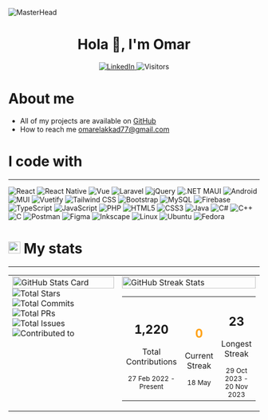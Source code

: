 ![MasterHead](https://user-images.githubusercontent.com/74038190/225813708-98b745f2-7d22-48cf-9150-083f1b00d6c9.gif)

<h1 align="center">Hola 👋, I'm Omar</h1>
<p align="center">
  <a href="https://www.linkedin.com/in/omarelakkad77" target="_blank">
    <img src="https://img.shields.io/badge/LINKEDIN-grey?style=for-the-badge" alt="LinkedIn" />
  </a>
  <img src="https://visitcount.itsvg.in/api?id=Omarelakkad1&label=VISITORS&color=blue&style=for-the-badge" alt="Visitors" />
</p>

<h1>About me</h1>
<ul>
  <li>All of my projects are available on <a href="https://github.com/Omarelakkad1">GitHub</a></li>
  <li>How to reach me <a href="mailto:omarelakkad77@gmail.com">omarelakkad77@gmail.com</a></li>
</ul>

<!-- i code with Section  -->
<h1>I code with</h1>
<hr>

<div align="left">
  <!-- Row 1 -->
  <img src="https://img.shields.io/badge/React-61DAFB?style=for-the-badge&logo=react&logoColor=black" alt="React" />
  <img src="https://img.shields.io/badge/React_Native-61DAFB?style=for-the-badge&logo=react&logoColor=black" alt="React Native" />
  <img src="https://img.shields.io/badge/Vue-4FC08D?style=for-the-badge&logo=vue.js&logoColor=white" alt="Vue" />
  <img src="https://img.shields.io/badge/Laravel-FF2D20?style=for-the-badge&logo=laravel&logoColor=white" alt="Laravel" />
  <img src="https://img.shields.io/badge/jQuery-0769AD?style=for-the-badge&logo=jquery&logoColor=white" alt="jQuery" />
  <img src="https://img.shields.io/badge/.NET_MAUI-512BD4?style=for-the-badge&logo=dotnet&logoColor=white" alt=".NET MAUI" />
  <img src="https://img.shields.io/badge/Android-3DDC84?style=for-the-badge&logo=android&logoColor=white" alt="Android" />
  <img src="https://img.shields.io/badge/MUI-007FFF?style=for-the-badge&logo=mui&logoColor=white" alt="MUI" />
  <img src="https://img.shields.io/badge/Vuetify-1867C0?style=for-the-badge&logo=vuetify&logoColor=white" alt="Vuetify" />

  <!-- Row 2 -->
  <img src="https://img.shields.io/badge/Tailwind_CSS-06B6D4?style=for-the-badge&logo=tailwindcss&logoColor=white" alt="Tailwind CSS" />
  <img src="https://img.shields.io/badge/Bootstrap-7952B3?style=for-the-badge&logo=bootstrap&logoColor=white" alt="Bootstrap" />
  <img src="https://img.shields.io/badge/MySQL-4479A1?style=for-the-badge&logo=mysql&logoColor=white" alt="MySQL" />
  <img src="https://img.shields.io/badge/Firebase-FFCA28?style=for-the-badge&logo=firebase&logoColor=black" alt="Firebase" />
  <img src="https://img.shields.io/badge/TypeScript-3178C6?style=for-the-badge&logo=typescript&logoColor=white" alt="TypeScript" />
  <img src="https://img.shields.io/badge/JavaScript-F7DF1E?style=for-the-badge&logo=javascript&logoColor=black" alt="JavaScript" />
  <img src="https://img.shields.io/badge/PHP-777BB4?style=for-the-badge&logo=php&logoColor=white" alt="PHP" />
  <img src="https://img.shields.io/badge/HTML5-E34F26?style=for-the-badge&logo=html5&logoColor=white" alt="HTML5" />

  <!-- Row 3 -->
  <img src="https://img.shields.io/badge/CSS3-1572B6?style=for-the-badge&logo=css3&logoColor=white" alt="CSS3" />
  <img src="https://img.shields.io/badge/Java-ED8B00?style=for-the-badge&logo=java&logoColor=white" alt="Java" />
  <img src="https://img.shields.io/badge/C%23-239120?style=for-the-badge&logo=csharp&logoColor=white" alt="C#" />
  <img src="https://img.shields.io/badge/C++-00599C?style=for-the-badge&logo=cplusplus&logoColor=white" alt="C++" />
  <img src="https://img.shields.io/badge/C-A8B9CC?style=for-the-badge&logo=c&logoColor=black" alt="C" />
  <img src="https://img.shields.io/badge/Postman-FF6C37?style=for-the-badge&logo=postman&logoColor=white" alt="Postman" />
  <img src="https://img.shields.io/badge/Figma-F24E1E?style=for-the-badge&logo=figma&logoColor=white" alt="Figma" />
  <img src="https://img.shields.io/badge/Inkscape-000000?style=for-the-badge&logo=inkscape&logoColor=white" alt="Inkscape" />
  <img src="https://img.shields.io/badge/Linux-FCC624?style=for-the-badge&logo=linux&logoColor=black" alt="Linux" />
  <img src="https://img.shields.io/badge/Ubuntu-E95420?style=for-the-badge&logo=ubuntu&logoColor=white" alt="Ubuntu" />

  <!-- Row 4 -->
  <img src="https://img.shields.io/badge/Fedora-294172?style=for-the-badge&logo=fedora&logoColor=white" alt="Fedora" />
</div>

<!-- GitHub Stats Section -->
<h1><img src="https://img.icons8.com/ios-filled/24/FFFFFF/link--v1.png" width="24px" alt="Link Icon"/> My stats</h1>
<hr>

<div align="center">
  <table>
    <tr>
      <td valign="top" width="50%">
        <img src="https://github-readme-stats.vercel.app/api?username=Omarelakkad1&show_icons=true&hide_border=true&count_private=true&bg_color=e3e7ef&title_color=000000&text_color=000000&icon_color=3a95ff" width="100%" alt="GitHub Stats Card">
        <img src="https://img.shields.io/badge/⭐_Total_Stars_Earned-106-blue?style=for-the-badge&labelColor=e3e7ef&color=3a95ff" alt="Total Stars" />
        <br>
        <img src="https://img.shields.io/badge/🔄_Total_Commits-800-blue?style=for-the-badge&labelColor=e3e7ef&color=3a95ff" alt="Total Commits" />
        <br>
        <img src="https://img.shields.io/badge/🔀_Total_PRs-35-blue?style=for-the-badge&labelColor=e3e7ef&color=3a95ff" alt="Total PRs" />
        <br>
        <img src="https://img.shields.io/badge/ℹ️_Total_Issues-10-blue?style=for-the-badge&labelColor=e3e7ef&color=3a95ff" alt="Total Issues" />
        <br>
        <img src="https://img.shields.io/badge/📊_Contributed_to_(last_year)-4-blue?style=for-the-badge&labelColor=e3e7ef&color=3a95ff" alt="Contributed to" />
      </td>
      <td valign="top" width="50%">
        <img src="https://github-readme-streak-stats.herokuapp.com/?user=Omarelakkad1&hide_border=true&background=e3e7ef&stroke=3a95ff&ring=3a95ff&fire=3a95ff&currStreakNum=000000&sideNums=000000&currStreakLabel=000000&sideLabels=000000&dates=000000" width="100%" alt="GitHub Streak Stats">
        <table>
          <tr>
            <td align="center" width="33%">
              <h2>1,220</h2>
              <p>Total Contributions</p>
              <small>27 Feb 2022 - Present</small>
            </td>
            <td align="center" width="33%">
              <h2 style="color: #ffa31a;">0</h2>
              <p>Current Streak</p>
              <small>18 May</small>
            </td>
            <td align="center" width="33%">
              <h2>23</h2>
              <p>Longest Streak</p>
              <small>29 Oct 2023 - 20 Nov 2023</small>
            </td>
          </tr>
        </table>
      </td>
    </tr>
  </table>
</div>
